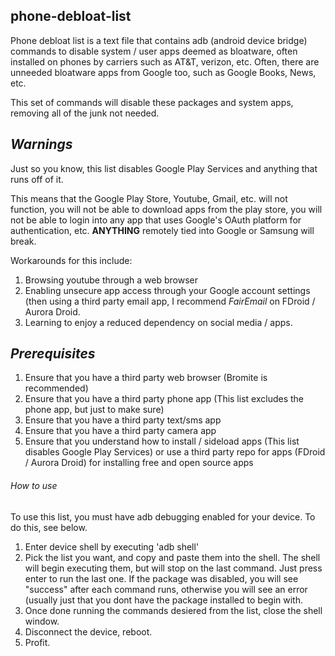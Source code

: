 ## phone-debloat-list
Phone debloat list is a text file that contains adb (android device bridge) commands
to disable system / user apps deemed as bloatware, often installed on phones by carriers
such as AT&T, verizon, etc. Often, there are unneeded bloatware apps from Google too,
such as Google Books, News, etc.

This set of commands will disable these packages and system apps, removing all of the junk
not needed.

## *Warnings*
Just so you know, this list disables Google Play Services and anything that runs off of it.

This means that the Google Play Store, Youtube, Gmail, etc. will not function, you will not be able to download apps from the play store, you will not be able to login into any app that uses Google's OAuth platform for authentication, etc. **ANYTHING** remotely tied into Google or Samsung will break.

Workarounds for this include:
1. Browsing youtube through a web browser
2. Enabling unsecure app access through your Google account settings (then using a third party email app, I recommend *FairEmail* on FDroid / Aurora Droid.
3. Learning to enjoy a reduced dependency on social media / apps.


## *Prerequisites*
1. Ensure that you have a third party web browser (Bromite is recommended)
2. Ensure that you have a third party phone app (This list excludes the phone app, but just to make sure)
3. Ensure that you have a third party text/sms app
4. Ensure that you have a third party camera app
5. Ensure that you understand how to install / sideload apps (This list disables Google Play Services) or use a third party repo for apps (FDroid / Aurora Droid) for installing free and open source apps

###### *How to use*
To use this list, you must have adb debugging enabled for your device. To do this, see below.
1. Enter device shell by executing 'adb shell'
2. Pick the list you want, and copy and paste them into the shell. The shell will begin executing them, but will stop on the last command. Just press enter to run the last one. If the package was disabled, you will see "success" after each command runs, otherwise you will see an error (usually just that you dont have the package installed to begin with.
3. Once done running the commands desiered from the list, close the shell window.
4. Disconnect the device, reboot.
5. Profit.
